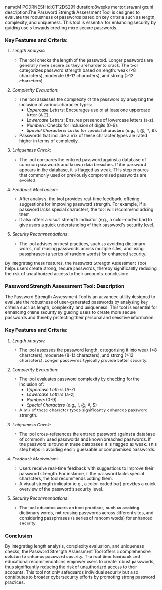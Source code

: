 name:M POORNESH
id:CT12DS295
duration:8weeks
mentor:sravani gouni
description:The Password Strength Assessment Tool is designed to evaluate the robustness of passwords based on key criteria such as length, complexity, and uniqueness. This tool is essential for enhancing security by guiding users towards creating more secure passwords.

### Key Features and Criteria:

1. *Length Analysis*:
   - The tool checks the length of the password. Longer passwords are generally more secure as they are harder to crack. The tool categorizes password strength based on length: weak (<8 characters), moderate (8-12 characters), and strong (>12 characters).

2. *Complexity Evaluation*:
   - The tool assesses the complexity of the password by analyzing the inclusion of various character types:
     - *Uppercase Letters*: Encourages use of at least one uppercase letter (A-Z).
     - *Lowercase Letters*: Ensures presence of lowercase letters (a-z).
     - *Numbers*: Checks for inclusion of digits (0-9).
     - *Special Characters*: Looks for special characters (e.g., !, @, #, $).
   - Passwords that include a mix of these character types are rated higher in terms of complexity.

3. *Uniqueness Check*:
   - The tool compares the entered password against a database of common passwords and known data breaches. If the password appears in the database, it is flagged as weak. This step ensures that commonly used or previously compromised passwords are avoided.

4. *Feedback Mechanism*:
   - After analysis, the tool provides real-time feedback, offering suggestions for improving password strength. For example, if a password lacks special characters, the tool will recommend adding them.
   - It also offers a visual strength indicator (e.g., a color-coded bar) to give users a quick understanding of their password's security level.

5. *Security Recommendations*:
   - The tool advises on best practices, such as avoiding dictionary words, not reusing passwords across multiple sites, and using passphrases (a series of random words) for enhanced security.

By integrating these features, the Password Strength Assessment Tool helps users create strong, secure passwords, thereby significantly reducing the risk of unauthorized access to their accounts.
conclusion:
### Password Strength Assessment Tool: Description

The Password Strength Assessment Tool is an advanced utility designed to evaluate the robustness of user-generated passwords by analyzing key criteria such as length, complexity, and uniqueness. This tool is essential for enhancing online security by guiding users to create more secure passwords and thereby protecting their personal and sensitive information.

### Key Features and Criteria:

1. *Length Analysis*:
   - The tool assesses the password length, categorizing it into weak (<8 characters), moderate (8-12 characters), and strong (>12 characters). Longer passwords typically provide better security.

2. *Complexity Evaluation*:
   - The tool evaluates password complexity by checking for the inclusion of:
     - *Uppercase Letters* (A-Z)
     - *Lowercase Letters* (a-z)
     - *Numbers* (0-9)
     - *Special Characters* (e.g., !, @, #, $)
   - A mix of these character types significantly enhances password strength.

3. *Uniqueness Check*:
   - The tool cross-references the entered password against a database of commonly used passwords and known breached passwords. If the password is found in these databases, it is flagged as weak. This step helps in avoiding easily guessable or compromised passwords.

4. *Feedback Mechanism*:
   - Users receive real-time feedback with suggestions to improve their password strength. For instance, if the password lacks special characters, the tool recommends adding them.
   - A visual strength indicator (e.g., a color-coded bar) provides a quick overview of the password’s security level.

5. *Security Recommendations*:
   - The tool educates users on best practices, such as avoiding dictionary words, not reusing passwords across different sites, and considering passphrases (a series of random words) for enhanced security.

### Conclusion

By integrating length analysis, complexity evaluation, and uniqueness checks, the Password Strength Assessment Tool offers a comprehensive solution to enhance password security. The real-time feedback and educational recommendations empower users to create robust passwords, thus significantly reducing the risk of unauthorized access to their accounts. This tool not only safeguards individual security but also contributes to broader cybersecurity efforts by promoting strong password practices.
